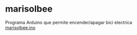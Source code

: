 # marisolbee
Programa Arduino que permite encender/apagar bici electrica
[marisolbee.ino](marisolbee.ino)
